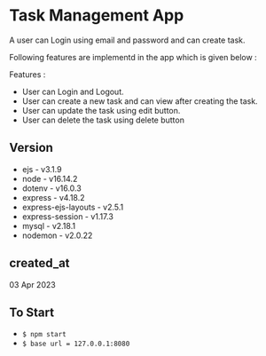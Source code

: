 # Task Management App

A user can Login using email and password and can create task.

Following features are implementd in the app which is given below : 

Features : 
   - User can Login and Logout.
   - User can create a new task and can view after creating the task.
   - User can update the task using edit button.
   - User can delete the task using delete button

## Version

- ejs - v3.1.9
- node - v16.14.2
- dotenv - v16.0.3
- express - v4.18.2
- express-ejs-layouts - v2.5.1
- express-session - v1.17.3
- mysql - v2.18.1
- nodemon - v2.0.22

## created_at

03 Apr 2023

## To Start

- `$ npm start`
- `$ base url = 127.0.0.1:8080`
